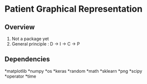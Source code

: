 Patient Graphical Representation
================================

Overview
--------

1. Not a package yet
2. General principle : D -> I -> C -> P

Dependencies
------------

*matplotlib
*numpy
*os
*keras
*random
*math
*sklearn
*png
*scipy
*operator
*time

